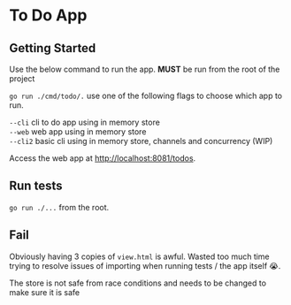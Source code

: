 # To Do App

## Getting Started

Use the below command to run the app. **MUST** be run from the root of the project

`go run ./cmd/todo/.` use one of the following flags to choose which app to run.

`--cli` cli to do app using in memory store  
`--web` web app using in memory store  
`--cli2` basic cli using in memory store, channels and concurrency (WIP)

Access the web app at [http://localhost:8081/todos](http://localhost:8081/todos).

## Run tests

`go run ./...` from the root.

## Fail

Obviously having 3 copies of `view.html` is awful. Wasted too much time trying to resolve issues of importing when running tests / the app itself :sob:.

The store is not safe from race conditions and needs to be changed to make sure it is safe
